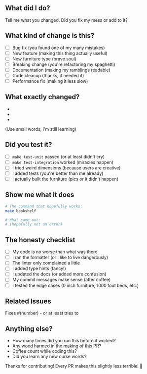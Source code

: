 ## What did I do?
Tell me what you changed. Did you fix my mess or add to it?

## What kind of change is this?
- [ ] Bug fix (you found one of my many mistakes)
- [ ] New feature (making this thing actually useful)
- [ ] New furniture type (brave soul)
- [ ] Breaking change (you're refactoring my spaghetti)
- [ ] Documentation (making my ramblings readable)
- [ ] Code cleanup (thanks, it needed it)
- [ ] Performance fix (making it less slow)

## What exactly changed?
- 
- 
- 
(Use small words, I'm still learning)

## Did you test it?
- [ ] `make test-unit` passed (or at least didn't cry)
- [ ] `make test-integration` worked (miracles happen)
- [ ] I tried weird dimensions (because users are creative)
- [ ] I added tests (you're better than me already)
- [ ] I actually built the furniture (pics or it didn't happen)

## Show me what it does
```bash
# The command that hopefully works:
make bookshelf

# What came out:
# (hopefully not an error)
```

## The honesty checklist
- [ ] My code is no worse than what was there
- [ ] I ran the formatter (or I like to live dangerously)
- [ ] The linter only complained a little
- [ ] I added type hints (fancy!)
- [ ] I updated the docs (or added more confusion)
- [ ] My commit messages make sense (after coffee)
- [ ] I tested the edge cases (0 inch furniture, 1000 foot beds, etc.)

## Related Issues
Fixes #(number) - or at least tries to

## Anything else?
- How many times did you run this before it worked?
- Any wood harmed in the making of this PR?
- Coffee count while coding this?
- Did you learn any new curse words?

Thanks for contributing! Every PR makes this slightly less terrible! 🎉